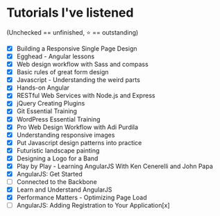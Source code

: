 # Tutorials I've listened

(Unchecked == unfinished, :star: == outstanding)

- [x] Building a Responsive Single Page Design
- [x] Egghead - Angular lessons
- [x] Web design workflow with Sass and compass
- [x] Basic rules of great form design
- [x] Javascript - Understanding the weird parts
- [x] Hands-on Angular
- [x] RESTful Web Services with Node.js and Express
- [x] jQuery Creating Plugins
- [x] Git Essential Training
- [x] WordPress Essential Training
- [x] Pro Web Design Workflow with Adi Purdila
- [x] Understanding responsive images
- [x] Put Javascript design patterns into practice
- [x] Futuristic landscape painting
- [x] Designing a Logo for a Band
- [x] Play by Play - Learning AngularJS With Ken Cenerelli and John Papa
- [x] AngularJS: Get Started
- [ ] Connected to the Backbone
- [x] Learn and Understand AngularJS
- [x] Performance Matters - Optimizing Page Load
- [ ] AngularJS: Adding Registration to Your Application[x] 